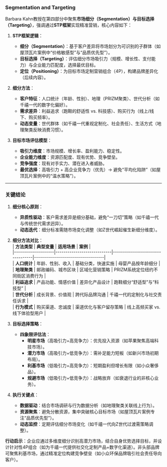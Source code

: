 ### Segmentation and Targeting
  
Barbara Kahn教授在第四部分中聚焦**市场细分（Segmentation）与目标选择（Targeting）**，强调通过**STP框架**实现精准营销，核心内容如下：  
1. **STP框架逻辑**：  
   - **细分（Segmentation）**：基于客户差异将市场划分为可识别的子群体（如屋顶瓦片案例中“价格敏感型”与“品质优先型”）。  
   - **目标选择（Targeting）**：评估细分市场吸引力（规模、增长性、支付能力）与企业能力匹配度，选择最优目标。  
   - **定位（Positioning）**：为目标市场定制营销组合（4P），构建品牌差异化（后续内容）。  

2. **细分方法**：  
   - **客户特征**：人口统计（年龄、性别）、地理（PRIZM聚类）、世代分析（如千禧一代的数字化偏好）。  
   - **需求差异**：利益追求（跑鞋的舒适性 vs. 科技感）、购买行为（线上/线下、购买频率）。  
   - **动态变量**：世代群体（如千禧一代重视定制化、社会责任）、生活方式（地理聚类反映消费习惯）。  

3. **目标市场评估模型**：  
   - **吸引力维度**：市场规模、增长率、盈利能力、稳定性。  
   - **企业能力维度**：资源匹配度、现有优势、竞争壁垒。  
   - **竞争强度**：现有对手实力、潜在进入者威胁。  
   - **最优选择**：高吸引力 + 高企业竞争力（优先）→ 避免“平均化陷阱”（如屋顶瓦片案例中的“温水策略”）。  

---

### 关键结论  
1. **细分核心原则**：  
   - **异质性驱动**：客户需求差异是细分基础，避免“一刀切”策略（如千禧一代与传统世代需求迥异）。  
   - **动态迭代**：细分标准需随市场变化调整（如Z世代崛起催生新细分维度）。  

2. **细分方法对比**：  
   | **方法类型**       | **典型变量**                | **适用场景**                     | **案例**                          |  
   |--------------------|----------------------------|----------------------------------|-----------------------------------|  
   | **人口统计**       | 年龄、性别、收入           | 基础分类，快速实施               | 母婴产品按年龄细分                |  
   | **地理聚类**       | 邮政编码、城市区块         | 区域化营销策略                   | PRIZM系统定位纽约不同街区消费行为 |  
   | **利益追求**       | 产品功能、情感价值         | 差异化产品设计                   | 跑鞋细分“舒适型”与“科技型”        |  
   | **世代分析**       | 成长背景、价值观           | 跨代际品牌沟通                   | 千禧一代的定制化与社交责任诉求    |  
   | **行为模式**       | 购买渠道、忠诚度           | 渠道优化与客户留存策略           | 线上高频买家 vs. 线下体验型用户   |  

3. **目标选择策略**：  
   - **四象限评估法**：  
     - **明星市场**（高吸引力+高竞争力）：优先投入资源（如苹果聚焦高端科技市场）。  
     - **潜力市场**（高吸引力+低竞争力）：需补足能力短板（如新兴市场初期布局）。  
     - **利基市场**（低吸引力+高竞争力）：短期盈利但增长有限（如小众奢侈品）。  
     - **规避市场**（低吸引力+低竞争力）：战略放弃（如衰退行业的非核心业务）。  

4. **执行关键点**：  
   - **数据驱动**：结合市场调研与行为数据分析（如地理聚类关联线上行为）。  
   - **资源聚焦**：避免分散资源，集中突破核心目标市场（如屋顶瓦片案例专注“品质优先型”）。  
   - **动态监控**：定期评估细分市场变化（如千禧一代向Z世代过渡需策略调整）。  

**行动启示**：企业应通过多维度细分识别高潜力市场，结合自身优势选择目标，并设计针对性4P组合（如为千禧一代提供社交化定制产品+数字化渠道）。非头部品牌可聚焦利基市场，通过精准定位构建竞争壁垒（如小众环保品牌吸引社会责任导向客户）。